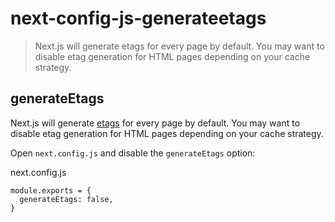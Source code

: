 # next-config-js-generateetags

> Next.js will generate etags for every page by default. You may want to disable etag generation for HTML pages depending on your cache strategy.



## generateEtags

Next.js will generate [etags](https://en.wikipedia.org/wiki/HTTP_ETag) for every page by default. You may want to disable etag generation for HTML pages depending on your cache strategy.

Open `next.config.js` and disable the `generateEtags` option:

next.config.js

    module.exports = {
      generateEtags: false,
    }
